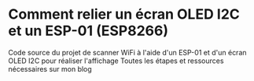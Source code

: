 # Comment relier un écran OLED I2C et un ESP-01 (ESP8266)
Code source du projet de scanner WiFi à l'aide d'un ESP-01 et d'un écran OLED I2C pour réaliser l'affichage 
Toutes les étapes et ressources nécessaires sur mon blog

